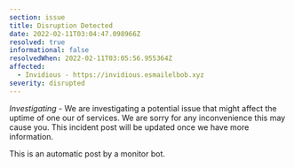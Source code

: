 ```yaml
---
section: issue
title: Disruption Detected
date: 2022-02-11T03:04:47.098966Z
resolved: true
informational: false
resolvedWhen: 2022-02-11T03:05:56.955364Z
affected:
  - Invidious - https://invidious.esmailelbob.xyz
severity: disrupted
---
```

*Investigating* - We are investigating a potential issue that might affect the uptime of one our of services. We are sorry for any inconvenience this may cause you. This incident post will be updated once we have more information.

This is an automatic post by a monitor bot.
        